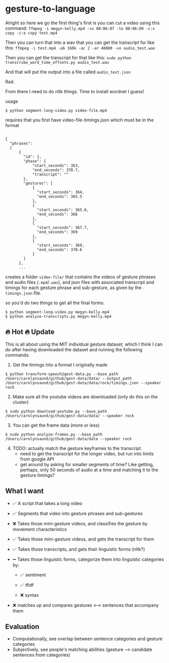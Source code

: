 # gesture-to-language


Alright so here we go the first thing's first is you can cut a video using this command:
`ffmpeg -i megyn-kelly.mp4 -ss 00:06:07 -to 00:06:09 -c:v copy -c:a copy test.mp4`

Then you can turn that into a wav that you can get the transcript for like this:
`ffmpeg -i test.mp4 -ab 160k -ac 2 -ar 48000 -vn audio_test.wav`

Then you can get the transcript for that like this:
`sudo python transcribe_word_time_offsets.py audio_test.wav`

And that will put the output into a file called `audio_test.json`

Rad.

From there I need to do nltk things. Time to install wordnet I guess!

usage
```
$ python segment-long-video.py video-file.mp4
```
requires that you first have video-file-timings.json which must be in the format
```

{
  "phrases":
  [
      {
        "id": 1,
        "phase": {
            "start_seconds": 363,
            "end_seconds": 370.7,
            "transcript": ""
        },
        "gestures": [
            {
              "start_seconds": 364,
              "end_seconds": 365.5
            },
            {
              "start_seconds": 365.6,
              "end_seconds": 366
            },
            {
              "start_seconds": 367.7,
              "end_seconds": 369
            },
            {
              "start_seconds": 369,
              "end_seconds": 370.6
            }
        ]
      },
      ...
  ```

creates a folder `video-file/` that contains the videos of gesture phrases and audio files (`.mp4`/`.wav`), and json files with associated transcript and timings for each gesture phrase and sub-gesture, as given by the `-timings.json` file.

so you'd do two things to get all the final forms:
```
$ python segment-long-video.py megyn-kelly.mp4
$ python analyze-transcripts.py megyn-kelly.mp4
```


## :fire: Hot :fire: Update
This is all about using the MIT individual gesture dataset, which I think I can do after having downloaded the dataset and running the following commands:
1. Get the timings into a format I originally made
```
$ python transform-speech2gest-data.py --base_path /Users/carolynsaund/github/gest-data/data/ --output_path /Users/carolynsaund/github/gest-data/data/rock/timings.json --speaker rock
```
2. Make sure all the youtube videos are downloaded (only do this on the cluster)
```
$ sudo python download-youtube.py --base_path /Users/carolynsaund/github/gest-data/data/ --speaker rock
```
3. You can get the frame data (more or less) 
```
$ sudo python analyze-frames.py --base_path /Users/carolynsaund/github/gest-data/data --speaker rock
```
4. TODO: actually match the gesture keyframes to the transcript. 
    - need to get the transcript for the longer video, but run into limits from google API
    - get around by asking for smaller segments of time? Like getting, perhaps, only 50 seconds of audio at a time and matching it to the gesture timings? 
    


## What I want
* :white_check_mark: A script that takes a long video

* :white_check_mark: Segments that video into gesture phrases and sub-gestures

* :x: Takes those mini-gesture videos, and classifies the gesture by movement characteristics

* :white_check_mark: Takes those mini-gesture videos, and gets the transcript for them

* :white_check_mark: Takes those transcripts, and gets their linguistic forms (nltk?)

* :heavy_minus_sign: Takes those linguistic forms, categorize them into linguistic categories by:
    
  * :white_check_mark: sentiment
    
  * :white_check_mark: tfidf

  * :x: syntax
    
* :x: matches up and compares gestures <--> sentences that accompany them


## Evaluation
* Computationally, see overlap between sentence categories and gesture categories
* Subjectively, see people's matching abilities (gesture --> candidate sentences from categories)

